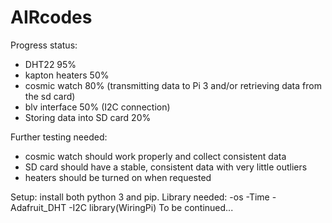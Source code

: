# AIRcodes
Progress status:
 - DHT22 95%
 - kapton heaters 50%
 - cosmic watch 80% (transmitting data to Pi 3 and/or retrieving data from the sd card)
 - blv interface 50% (I2C connection)
 - Storing data into SD card 20%

Further testing needed:
 - cosmic watch should work properly and collect consistent data
 - SD card should have a stable, consistent data with very little outliers
 - heaters should be turned on when requested



Setup:
install both python 3 and pip.
Library needed:
-os
-Time
-Adafruit_DHT
-I2C library(WiringPi)
To be continued...
